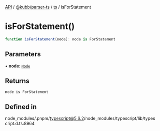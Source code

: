 [API](../../../../../packages.md) / [@kubb/parser-ts](../../../index.md) / [ts](../index.md) / isForStatement

# isForStatement()

```ts
function isForStatement(node): node is ForStatement
```

## Parameters

• **node**: [`Node`](../interfaces/Node.md)

## Returns

`node is ForStatement`

## Defined in

node\_modules/.pnpm/typescript@5.6.2/node\_modules/typescript/lib/typescript.d.ts:8964
